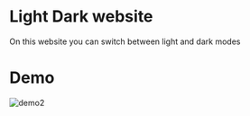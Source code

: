 # Light Dark website
 On this website you can switch between light and dark modes

 # Demo

 
![demo2](https://github.com/FarisOmerbasic/Light-Dark-website/assets/154029097/f2980e9d-d2e2-46f8-92aa-dee9ac88f7d3)
